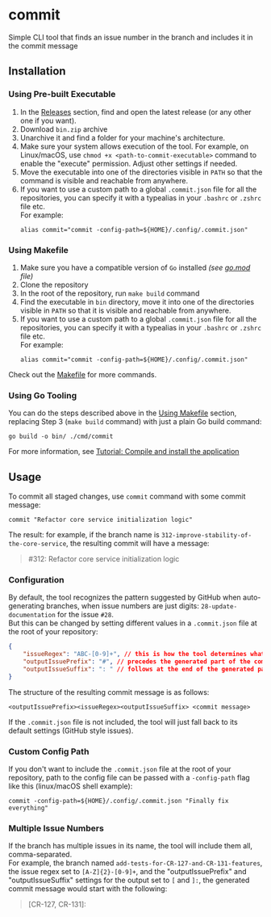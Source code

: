 # commit
Simple CLI tool that finds an issue number in the branch and includes it in the commit message

## Installation
### Using Pre-built Executable
1. In the [Releases](https://github.com/artem-y/commit/releases) section, find and open the latest release (or any other one if you want).
2. Download `bin.zip` archive
3. Unarchive it and find a folder for your machine's architecture.
4. Make sure your system allows execution of the tool. For example, on Linux/macOS, use `chmod +x <path-to-commit-executable>` command to enable the "execute" permission. Adjust other settings if needed.
5. Move the executable into one of the directories visible in `PATH` so that the command is visible and reachable from anywhere.
6. If you want to use a custom path to a global `.commit.json` file for all the repositories, you can specify it with a typealias in your `.bashrc` or `.zshrc` file etc.  
   For example:  
   ```shell
   alias commit="commit -config-path=${HOME}/.config/.commit.json"
   ```
### Using Makefile
1. Make sure you have a compatible version of `Go` installed _(see [go.mod](https://github.com/artem-y/commit/blob/main/go.mod#L3) file)_
2. Clone the repository
3. In the root of the repository, run `make build` command
4. Find the executable in `bin` directory, move it into one of the directories visible in `PATH` so that it is visible and reachable from anywhere.
5. If you want to use a custom path to a global `.commit.json` file for all the repositories, you can specify it with a typealias in your `.bashrc` or `.zshrc` file etc.  
   For example:  
   ```shell
   alias commit="commit -config-path=${HOME}/.config/.commit.json"
   ```  

Check out the [Makefile](/Makefile) for more commands.
### Using Go Tooling
You can do the steps described above in the [Using Makefile](#using-makefile) section, replacing Step 3 (`make build` command) with just a plain Go build command:  
```shell
go build -o bin/ ./cmd/commit
```

For more information, see [Tutorial: Compile and install the application](https://go.dev/doc/tutorial/compile-install) 
## Usage
To commit all staged changes, use `commit` command with some commit message:
```shell
commit "Refactor core service initialization logic"
```
The result: for example, if the branch name is `312-improve-stability-of-the-core-service`, the resulting commit will have a message:

> #312: Refactor core service initialization logic
### Configuration
By default, the tool recognizes the pattern suggested by GitHub when auto-generating branches, when issue numbers are just digits: `28-update-documentation` for the issue  `#28`.  
But this can be changed by setting different values in a `.commit.json` file at the root of your repository:  
```json
{  
    "issueRegex": "ABC-[0-9]+", // this is how the tool determines what is the pattern to look for
    "outputIssuePrefix": "#", // precedes the generated part of the commit message
    "outputIssueSuffix": ": " // follows at the end of the generated part of the commit message
}
```
The structure of the resulting commit message is as follows:  
```
<outputIssuePrefix><issueRegex><outputIssueSuffix> <commit message>
```
If the `.commit.json` file is not included, the tool will just fall back to its default settings (GitHub style issues). 
### Custom Config Path
If you don't want to include the `.commit.json` file at the root of your repository, path to the config file can be passed with a `-config-path` flag like this (linux/macOS shell example):
```shell
commit -config-path=${HOME}/.config/.commit.json "Finally fix everything"
```
### Multiple Issue Numbers
If the branch has multiple issues in its name, the tool will include them all, comma-separated.  
For example, the branch named `add-tests-for-CR-127-and-CR-131-features`, the issue regex set to `[A-Z]{2}-[0-9]+`, and the "outputIssuePrefix" and "outputIssueSuffix" settings for the output set to `[` and `]:`, the generated commit message would start with the following:  
> [CR-127, CR-131]: 
